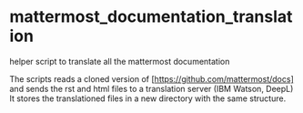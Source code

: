 # mattermost_documentation_translation
helper script to translate all the mattermost documentation

The scripts reads a cloned version of [https://github.com/mattermost/docs] and sends the rst and html files to a translation server (IBM Watson, DeepL)
It stores the translationed files in a new directory with the same structure.


